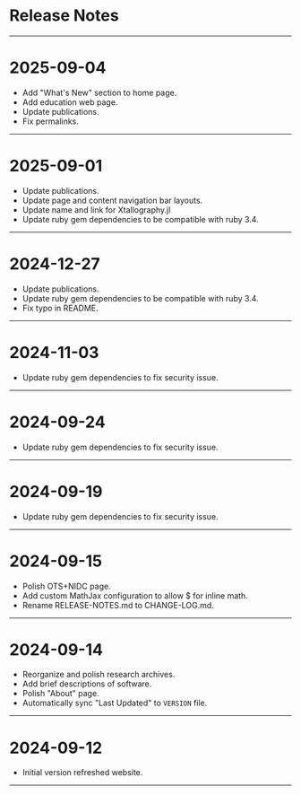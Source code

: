 Release Notes
============================================================================================

--------------------------------------------------------------------------------------------
2025-09-04
==========
* Add "What's New" section to home page.
* Add education web page.
* Update publications.
* Fix permalinks.

--------------------------------------------------------------------------------------------
2025-09-01
==========
* Update publications.
* Update page and content navigation bar layouts.
* Update name and link for Xtallography.jl
* Update ruby gem dependencies to be compatible with ruby 3.4.

--------------------------------------------------------------------------------------------
2024-12-27
==========
* Update publications.
* Update ruby gem dependencies to be compatible with ruby 3.4.
* Fix typo in README.

--------------------------------------------------------------------------------------------
2024-11-03
==========
* Update ruby gem dependencies to fix security issue.

--------------------------------------------------------------------------------------------
2024-09-24
==========
* Update ruby gem dependencies to fix security issue.

--------------------------------------------------------------------------------------------
2024-09-19
==========
* Update ruby gem dependencies to fix security issue.

--------------------------------------------------------------------------------------------
2024-09-15
==========
* Polish OTS+NIDC page.
* Add custom MathJax configuration to allow $ for inline math.
* Rename RELEASE-NOTES.md to CHANGE-LOG.md.

--------------------------------------------------------------------------------------------
2024-09-14
==========
* Reorganize and polish research archives.
* Add brief descriptions of software.
* Polish "About" page.
* Automatically sync "Last Updated" to `VERSION` file.

--------------------------------------------------------------------------------------------
2024-09-12
==========
* Initial version refreshed website.

--------------------------------------------------------------------------------------------
